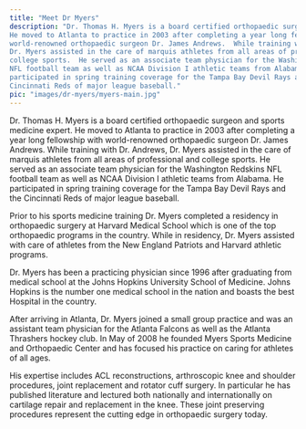 ```yaml
---
title: "Meet Dr Myers"
description: "Dr. Thomas H. Myers is a board certified orthopaedic surgeon and sports medicine expert. 
He moved to Atlanta to practice in 2003 after completing a year long fellowship with 
world-renowned orthopaedic surgeon Dr. James Andrews.  While training with Dr. Andrews, 
Dr. Myers assisted in the care of marquis athletes from all areas of professional and 
college sports.  He served as an associate team physician for the Washington Redskins 
NFL football team as well as NCAA Division I athletic teams from Alabama.  He 
participated in spring training coverage for the Tampa Bay Devil Rays and the 
Cincinnati Reds of major league baseball."
pic: "images/dr-myers/myers-main.jpg"
---
```


Dr. Thomas H. Myers is a board certified orthopaedic surgeon and sports medicine expert. 
He moved to Atlanta to practice in 2003 after completing a year long fellowship with 
world-renowned orthopaedic surgeon Dr. James Andrews.  While training with Dr. Andrews, 
Dr. Myers assisted in the care of marquis athletes from all areas of professional and 
college sports.  He served as an associate team physician for the Washington Redskins 
NFL football team as well as NCAA Division I athletic teams from Alabama.  He 
participated in spring training coverage for the Tampa Bay Devil Rays and the 
Cincinnati Reds of major league baseball.

Prior to his sports medicine training Dr. Myers completed a residency in orthopaedic 
surgery at Harvard Medical School which is one of the top orthopaedic programs in the 
country.  While in residency, Dr. Myers assisted with care of athletes from the New 
England Patriots and Harvard athletic programs.

Dr. Myers has been a practicing physician since 1996 after graduating from medical 
school at the Johns Hopkins University School of Medicine.  Johns Hopkins is the number 
one medical school in the nation and boasts the best Hospital in the country.

After arriving in Atlanta, Dr. Myers joined a small group practice and was an assistant 
team physician for the Atlanta Falcons as well as the Atlanta Thrashers hockey club.  In 
May of 2008 he founded Myers Sports Medicine and Orthopaedic Center and has focused his 
practice on caring for athletes of all ages.

His expertise includes ACL reconstructions, arthroscopic knee and shoulder procedures, 
joint replacement and rotator cuff surgery.  In particular he has published literature 
and lectured both nationally and internationally on cartilage repair and replacement in 
the knee.  These joint preserving procedures represent the cutting edge in orthopaedic 
surgery today.
